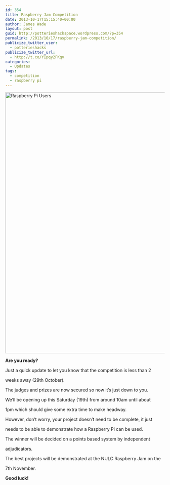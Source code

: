 ```yaml
---
id: 354
title: Raspberry Jam Competition
date: 2013-10-17T15:15:40+00:00
author: James Wade
layout: post
guid: http://potterieshackspace.wordpress.com/?p=354
permalink: /2013/10/17/raspberry-jam-competition/
publicize_twitter_user:
  - potterieshacks
publicize_twitter_url:
  - http://t.co/YIpqy2FKqv
categories:
  - Updates
tags:
  - competition
  - raspberry pi
---
```

[<img class="alignnone size-large wp-image-359" alt="Raspberry Pi Users" src="http://potterieshackspace.org/wp-content/uploads/2013/10/3_raspberrypi-svg.png?w=584" width="584" height="825" srcset="http://potterieshackspace.org/wp-content/uploads/2013/10/3_raspberrypi-svg.png 744w, http://potterieshackspace.org/wp-content/uploads/2013/10/3_raspberrypi-svg-212x300.png 212w, http://potterieshackspace.org/wp-content/uploads/2013/10/3_raspberrypi-svg-724x1024.png 724w" sizes="(max-width: 584px) 100vw, 584px" />](http://potterieshackspace.org/wp-content/uploads/2013/10/3_raspberrypi-svg.png)

**Are you ready?**

Just a quick update to let you know that the competition is less than 2
  
weeks away (29th October).

The judges and prizes are now secured so now it&#8217;s just down to you.

We&#8217;ll be opening up this Saturday (19th) from around 10am until about
  
1pm which should give some extra time to make headway.

However, don&#8217;t worry, your project doesn&#8217;t need to be complete, it just
  
needs to be able to demonstrate how a Raspberry Pi can be used.

The winner will be decided on a points based system by independent
  
adjudicators.

The best projects will be demonstrated at the NULC Raspberry Jam on the
  
7th November.

**Good luck!**

&nbsp;